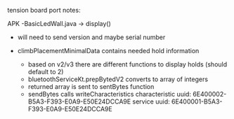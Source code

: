 tension board port notes:

APK
-BasicLedWall.java
    -> display()

- will need to send version and maybe serial number

- climbPlacementMinimalData contains needed hold information
    - based on v2/v3 there are different functions to display holds (should default to 2)
    - bluetoothServiceKt.prepBytedV2 converts to array of integers
    - returned array is sent to sentBytes function
    - sendBytes calls writeCharacteristics 
        characteristic uuid: 6E400002-B5A3-F393-E0A9-E50E24DCCA9E
        service uuid: 6E400001-B5A3-F393-E0A9-E50E24DCCA9E